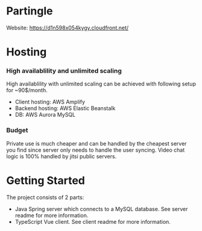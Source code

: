 # Partingle

Website: https://d1n598x054kygy.cloudfront.net/

# Hosting
### High availablility and unlimited scaling 
High availablility with unlimited scaling can be achieved with following setup for ~90$/month.
* Client hosting: AWS Amplify
* Backend hosting: AWS Elastic Beanstalk
* DB: AWS Aurora MySQL

### Budget
Private use is much cheaper and can be handled by the cheapest server you find since server only needs to handle the user syncing. Video chat logic is 100% handled by jitsi public servers.

# Getting Started
The project consists of 2 parts:
* Java Spring server which connects to a MySQL database. See server readme for more information.
* TypeScript Vue client. See client readme for more information.
